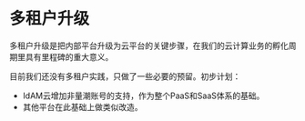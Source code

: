 # 多租户升级

多租户升级是把内部平台升级为云平台的关键步骤，在我们的云计算业务的孵化周期里具有里程碑的重大意义。

目前我们还没有多租户实践，只做了一些必要的预留。初步计划：

- IdAM云增加非量潮账号的支持，作为整个PaaS和SaaS体系的基础。
- 其他平台在此基础上做类似改造。
